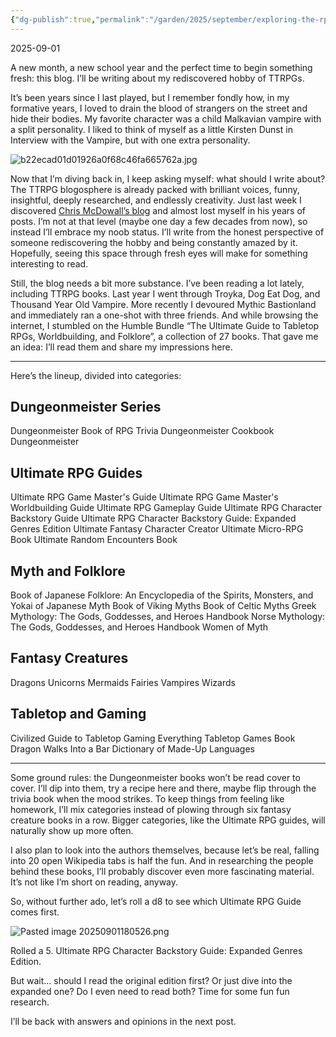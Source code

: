 ```yaml
---
{"dg-publish":true,"permalink":"/garden/2025/september/exploring-the-rpg-multiverse-one-book-at-a-time/","tags":["dailynote"]}
---
```


2025-09-01

A new month, a new school year and the perfect time to begin something fresh: this blog. I’ll be writing about my rediscovered hobby of TTRPGs.

It’s been years since I last played, but I remember fondly how, in my formative years, I loved to drain the blood of strangers on the street and hide their bodies. My favorite character was a child Malkavian vampire with a split personality. I liked to think of myself as a little Kirsten Dunst in Interview with the Vampire, but with one extra personality.

![b22ecad01d01926a0f68c46fa665762a.jpg](/img/user/b22ecad01d01926a0f68c46fa665762a.jpg)

Now that I’m diving back in, I keep asking myself: what should I write about? The TTRPG blogosphere is already packed with brilliant voices, funny, insightful, deeply researched, and endlessly creativity. Just last week I discovered [Chris McDowall’s blog](https://www.bastionland.com/) and almost lost myself in his years of posts. I’m not at that level (maybe one day a few decades from now), so instead I’ll embrace my noob status. I’ll write from the honest perspective of someone rediscovering the hobby and being constantly amazed by it. Hopefully, seeing this space through fresh eyes will make for something interesting to read.

Still, the blog needs a bit more substance. I’ve been reading a lot lately, including TTRPG books. Last year I went through Troyka, Dog Eat Dog, and Thousand Year Old Vampire. More recently I devoured Mythic Bastionland and immediately ran a one-shot with three friends. And while browsing the internet, I stumbled on the Humble Bundle “The Ultimate Guide to Tabletop RPGs, Worldbuilding, and Folklore”, a collection of 27 books. That gave me an idea: I’ll read them and share my impressions here.

---

Here’s the lineup, divided into categories:

## Dungeonmeister Series

Dungeonmeister Book of RPG Trivia
Dungeonmeister Cookbook
Dungeonmeister

## Ultimate RPG Guides

Ultimate RPG Game Master's Guide
Ultimate RPG Game Master's Worldbuilding Guide
Ultimate RPG Gameplay Guide
Ultimate RPG Character Backstory Guide
Ultimate RPG Character Backstory Guide: Expanded Genres Edition
Ultimate Fantasy Character Creator
Ultimate Micro-RPG Book
Ultimate Random Encounters Book

## Myth and Folklore

Book of Japanese Folklore: An Encyclopedia of the Spirits, Monsters, and Yokai of Japanese Myth
Book of Viking Myths
Book of Celtic Myths
Greek Mythology: The Gods, Goddesses, and Heroes Handbook
Norse Mythology: The Gods, Goddesses, and Heroes Handbook
Women of Myth

## Fantasy Creatures

Dragons
Unicorns
Mermaids
Fairies
Vampires
Wizards

## Tabletop and Gaming

Civilized Guide to Tabletop Gaming
Everything Tabletop Games Book
Dragon Walks Into a Bar
Dictionary of Made-Up Languages

---

Some ground rules: the Dungeonmeister books won’t be read cover to cover. I’ll dip into them, try a recipe here and there, maybe flip through the trivia book when the mood strikes. To keep things from feeling like homework, I’ll mix categories instead of plowing through six fantasy creature books in a row. Bigger categories, like the Ultimate RPG guides, will naturally show up more often.

I also plan to look into the authors themselves, because let’s be real, falling into 20 open Wikipedia tabs is half the fun. And in researching the people behind these books, I’ll probably discover even more fascinating material. It’s not like I’m short on reading, anyway.

So, without further ado, let’s roll a d8 to see which Ultimate RPG Guide comes first.

![Pasted image 20250901180526.png](/img/user/Pasted%20image%2020250901180526.png)

Rolled a 5. Ultimate RPG Character Backstory Guide: Expanded Genres Edition.

But wait… should I read the original edition first? Or just dive into the expanded one? Do I even need to read both? Time for some fun fun research.

I’ll be back with answers and opinions in the next post.

<script src="https://giscus.app/client.js"
        data-repo="Gabriel42/my-digital-garden"
        data-repo-id="R_kgDOPjy1Tg"
        data-category="General"
        data-category-id="DIC_kwDOPjy1Ts4Cu2Ue"
        data-mapping="pathname"
        data-strict="0"
        data-reactions-enabled="1"
        data-emit-metadata="0"
        data-input-position="bottom"
        data-theme="preferred_color_scheme"
        data-lang="en"
        crossorigin="anonymous"
        async>
</script>